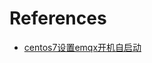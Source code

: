 # References

- [centos7设置emqx开机自启动](http://iotts.com.cn/blog/2023/06/28/centos7%E8%AE%BE%E7%BD%AEemqx%E5%BC%80%E6%9C%BA%E8%87%AA%E5%90%AF%E5%8A%A8/)